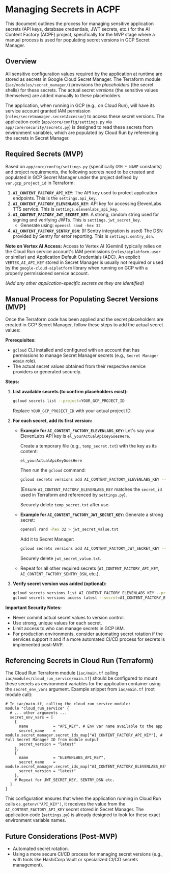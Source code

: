 # Managing Secrets in ACPF

This document outlines the process for managing sensitive application secrets (API keys, database credentials, JWT secrets, etc.) for the AI Content Factory (ACPF) project, specifically for the MVP stage where a manual process is used for populating secret versions in GCP Secret Manager.

## Overview

All sensitive configuration values required by the application at runtime are stored as secrets in Google Cloud Secret Manager. The Terraform module (`iac/modules/secret_manager/`) provisions the *placeholders* (the secret shells) for these secrets. The actual secret *versions* (the sensitive values themselves) are added manually to these placeholders.

The application, when running in GCP (e.g., on Cloud Run), will have its service account granted IAM permission (`roles/secretmanager.secretAccessor`) to access these secret versions. The application code (`app/core/config/settings.py` via `app/core/security/secrets.py`) is designed to read these secrets from environment variables, which are populated by Cloud Run by referencing the secrets in Secret Manager.

## Required Secrets (MVP)

Based on `app/core/config/settings.py` (specifically `GSM_*_NAME` constants) and project requirements, the following secrets need to be created and populated in GCP Secret Manager under the project defined by `var.gcp_project_id` in Terraform:

1.  **`AI_CONTENT_FACTORY_API_KEY`**: The API key used to protect application endpoints. This is the `settings.api_key`.
2.  **`AI_CONTENT_FACTORY_ELEVENLABS_KEY`**: API key for accessing ElevenLabs TTS service. This is `settings.elevenlabs_api_key`.
3.  **`AI_CONTENT_FACTORY_JWT_SECRET_KEY`**: A strong, random string used for signing and verifying JWTs. This is `settings.jwt_secret_key`.
    *   Generate using: `openssl rand -hex 32`
4.  **`AI_CONTENT_FACTORY_SENTRY_DSN`**: (If Sentry integration is used) The DSN provided by Sentry for error reporting. This is `settings.sentry_dsn`.

**Note on Vertex AI Access:** Access to Vertex AI (Gemini) typically relies on the Cloud Run service account's IAM permissions (`roles/aiplatform.user` or similar) and Application Default Credentials (ADC). An explicit `VERTEX_AI_API_KEY` stored in Secret Manager is usually not required or used by the `google-cloud-aiplatform` library when running on GCP with a properly permissioned service account.

*(Add any other application-specific secrets as they are identified)*

## Manual Process for Populating Secret Versions (MVP)

Once the Terraform code has been applied and the secret placeholders are created in GCP Secret Manager, follow these steps to add the actual secret values:

**Prerequisites:**
*   `gcloud` CLI installed and configured with an account that has permissions to manage Secret Manager secrets (e.g., `Secret Manager Admin` role).
*   The actual secret values obtained from their respective service providers or generated securely.

**Steps:**

1.  **List available secrets (to confirm placeholders exist):**
    ```bash
    gcloud secrets list --project=YOUR_GCP_PROJECT_ID
    ```
    Replace `YOUR_GCP_PROJECT_ID` with your actual project ID.

2.  **For each secret, add its first version:**

    *   **Example for `AI_CONTENT_FACTORY_ELEVENLABS_KEY`:**
        Let's say your ElevenLabs API key is `el_yourActualApiKeyGoesHere`.

        Create a temporary file (e.g., `temp_secret.txt`) with the key as its content:
        ```text
        el_yourActualApiKeyGoesHere
        ```

        Then run the `gcloud` command:
        ```bash
        gcloud secrets versions add AI_CONTENT_FACTORY_ELEVENLABS_KEY --project=YOUR_GCP_PROJECT_ID --data-file="temp_secret.txt"
        ```
        (Ensure `AI_CONTENT_FACTORY_ELEVENLABS_KEY` matches the `secret_id` used in Terraform and referenced by `settings.py`).

        Securely delete `temp_secret.txt` after use.

    *   **Example for `AI_CONTENT_FACTORY_JWT_SECRET_KEY`:**
        Generate a strong secret:
        ```bash
        openssl rand -hex 32 > jwt_secret_value.txt
        ```
        Add it to Secret Manager:
        ```bash
        gcloud secrets versions add AI_CONTENT_FACTORY_JWT_SECRET_KEY --project=YOUR_GCP_PROJECT_ID --data-file="jwt_secret_value.txt"
        ```
        Securely delete `jwt_secret_value.txt`.

    *   Repeat for all other required secrets (`AI_CONTENT_FACTORY_API_KEY`, `AI_CONTENT_FACTORY_SENTRY_DSN`, etc.).

3.  **Verify secret version was added (optional):**
    ```bash
    gcloud secrets versions list AI_CONTENT_FACTORY_ELEVENLABS_KEY --project=YOUR_GCP_PROJECT_ID
    gcloud secrets versions access latest --secret=AI_CONTENT_FACTORY_ELEVENLABS_KEY --project=YOUR_GCP_PROJECT_ID # (This will print the secret value to console)
    ```

**Important Security Notes:**
*   Never commit actual secret values to version control.
*   Use strong, unique values for each secret.
*   Limit access to who can manage secrets in GCP IAM.
*   For production environments, consider automating secret rotation if the services support it and if a more automated CI/CD process for secrets is implemented post-MVP.

## Referencing Secrets in Cloud Run (Terraform)

The Cloud Run Terraform module (`iac/main.tf` calling `iac/modules/cloud_run_service/main.tf`) should be configured to mount these secrets as environment variables for the application container using the `secret_env_vars` argument. Example snippet from `iac/main.tf` (root module call):

```hcl
# In iac/main.tf, calling the cloud_run_service module:
module "cloud_run_service" {
  # ... other arguments ...
  secret_env_vars = [
    { 
      name           = "API_KEY", # Env var name available to the app
      secret_name    = module.secret_manager.secret_ids_map["AI_CONTENT_FACTORY_API_KEY"], # Full Secret Manager ID from module output
      secret_version = "latest"
    },
    { 
      name           = "ELEVENLABS_API_KEY", 
      secret_name    = module.secret_manager.secret_ids_map["AI_CONTENT_FACTORY_ELEVENLABS_KEY"], 
      secret_version = "latest"
    },
    # Repeat for JWT_SECRET_KEY, SENTRY_DSN etc.
  ]
}
```
This configuration ensures that when the application running in Cloud Run calls `os.getenv("API_KEY")`, it receives the value from the `AI_CONTENT_FACTORY_API_KEY` secret stored in Secret Manager. The application code (`settings.py`) is already designed to look for these exact environment variable names.

## Future Considerations (Post-MVP)
*   Automated secret rotation.
*   Using a more secure CI/CD process for managing secret versions (e.g., with tools like HashiCorp Vault or specialized CI/CD secrets management). 